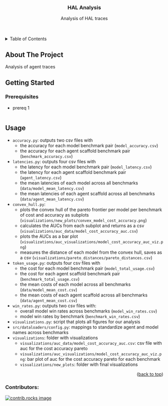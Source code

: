 <h3 align="center">HAL Analysis</h3>

  <p align="center">
    Analysis of HAL traces
    <br />
    <br />
    <br />
</div>

<!-- TABLE OF CONTENTS -->
<details>
  <summary>Table of Contents</summary>
  <ol>
    <li>
      <a href="#about-the-project">About The Project</a>
    </li>
    <li>
      <a href="#getting-started">Getting Started</a>
      <ul>
        <li><a href="#prerequisites">Prerequisites</a></li>
      </ul>
    </li>
    <li><a href="#usage">Usage</a></li>
    <li><a href="#contributing">Contributing</a></li>
  </ol>
</details>



<!-- ABOUT THE PROJECT -->
## About The Project

Analysis of agent traces



<!-- GETTING STARTED -->
## Getting Started


### Prerequisites

* prereq 1
  ```sh
  
  ```

<!-- USAGE EXAMPLES -->
## Usage

* `accuracy.py`: outputs two csv files with
  * the accuracy for each model benchmark pair (`model_accuracy.csv`)
  * the accuracy for each agent scaffold benchmark pair (`benchmark_accuracy.csv`)
* `latencies.py`: outputs four csv files with
  * the latency for each model benchmark pair (`model_latency.csv`)
  * the latency for each agent scaffold benchmark pair (`agent_latency.csv`)
  * the mean latencies of each model across all benchmarks (`data/model_mean_latency.csv`)
  * the mean latencies of each agent scaffold across all benchmarks (`data/agent_mean_latency.csv`)
* `convex_hull.py`:
  * plots the convex hull of the pareto frontier per model per benchmark of cost and accuracy as subplots (`visualizations/new_plots/convex_model_cost_accuracy.png`)
  * calculates the AUCs from each subplot and returns as a csv (`visualizations/auc_data/model_cost_accuracy_auc.csv`)
  * plots the AUCs as a bar plot (`visualizations/auc_visualizations/model_cost_accuracy_auc_viz.png`)
  * measures the distance of each model from the convex hull, saves as a csv (`visualizations/pareto_distances/pareto_distances.csv`)
* `token_usage.py`: outputs four csv files with 
  * the cost for each model benchmark pair (`model_total_usage.csv`)
  * the cost for each agent scaffold benchmark pair (`benchmark_total_usage.csv`)
  * the mean costs of each model across all benchmarks (`data/model_mean_cost.csv`)
  * the mean costs of each agent scaffold across all benchmarks (`data/agent_mean_cost.csv`)
* `win_rates.py`: outputs two csv files with:
  * overall model win rates across benchmarks (`model_win_rates.csv`)
  * model win rates by benchmark (`benchmark_win_rates.csv`)
* `visualizations.py`: script that plots all figures for our analysis
* `src/dataloaders/config.py`: mappings to standardize agent and model names across benchmarks
* `visualizations`: folder with visualizations
  * `visualizations/auc_data/model_cost_accuracy_auc.csv`: csv file with auc for the cost accuracy pareto
  * `visualizations/auc_visualizations/model_cost_accuracy_auc_viz.png`: bar plot of auc for the cost accuracy pareto for each benchmark
  * `visualizations/new_plots`: folder with final visualizations
<p align="right">(<a href="#readme-top">back to top</a>)</p>

### Contributors:

<a href="https://github.com/vminvsky/hal-analysis/graphs/contributors">
  <img src="https://contrib.rocks/image?repo=vminvsky/hal-analysis" alt="contrib.rocks image" />
</a>
